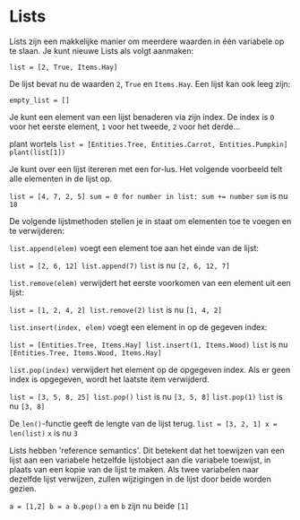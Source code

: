 # Lists
Lists zijn een makkelijke manier om meerdere waarden in één variabele op te slaan.
Je kunt nieuwe Lists als volgt aanmaken:

`list = [2, True, Items.Hay]`

De lijst bevat nu de waarden `2`, `True` en `Items.Hay`.
Een lijst kan ook leeg zijn:

`empty_list = []`

Je kunt een element van een lijst benaderen via zijn index. De index is `0` voor het eerste element, `1` voor het tweede, `2` voor het derde...

plant wortels
`list = [Entities.Tree, Entities.Carrot, Entities.Pumpkin]
plant(list[1])`

Je kunt over een lijst itereren met een for-lus. Het volgende voorbeeld telt alle elementen in de lijst op.

`list = [4, 7, 2, 5]
sum = 0
for number in list:
	sum += number`
`sum` is nu `18`

De volgende lijstmethoden stellen je in staat om elementen toe te voegen en te verwijderen:

`list.append(elem)` voegt een element toe aan het einde van de lijst:

`list = [2, 6, 12]
list.append(7)`
`list` is nu `[2, 6, 12, 7]`

`list.remove(elem)` verwijdert het eerste voorkomen van een element uit een lijst:

`list = [1, 2, 4, 2]
list.remove(2)`
`list` is nu `[1, 4, 2]`

`list.insert(index, elem)` voegt een element in op de gegeven index:

`list = [Entities.Tree, Items.Hay]
list.insert(1, Items.Wood)`
`list` is nu `[Entities.Tree, Items.Wood, Items.Hay]`

`list.pop(index)` verwijdert het element op de opgegeven index.
Als er geen index is opgegeven, wordt het laatste item verwijderd.

`list = [3, 5, 8, 25]
list.pop()`
`list` is nu `[3, 5, 8]`
`list.pop(1)`
`list` is nu `[3, 8]`

De `len()`-functie geeft de lengte van de lijst terug.
`list = [3, 2, 1]
x = len(list)`
`x` is nu `3`

Lists hebben 'reference semantics'. Dit betekent dat het toewijzen van een lijst aan een variabele hetzelfde lijstobject aan die variabele toewijst, in plaats van een kopie van de lijst te maken.
Als twee variabelen naar dezelfde lijst verwijzen, zullen wijzigingen in de lijst door beide worden gezien.

`a = [1,2]
b = a
b.pop()`
`a` en `b` zijn nu beide `[1]`